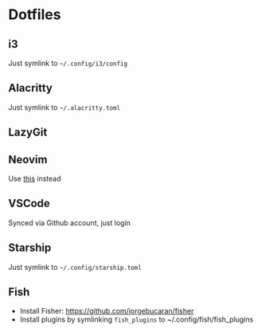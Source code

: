 # Dotfiles

## i3

Just symlink to `~/.config/i3/config`

## Alacritty

Just symlink to `~/.alacritty.toml`

## LazyGit

## Neovim

Use [this](https://github.com/toddhainsworth/nvim-config.lua) instead

## VSCode

Synced via Github account, just login

## Starship

Just symlink to `~/.config/starship.toml`

## Fish

- Install Fisher: https://github.com/jorgebucaran/fisher
- Install plugins by symlinking `fish_plugins` to ~/.config/fish/fish_plugins

